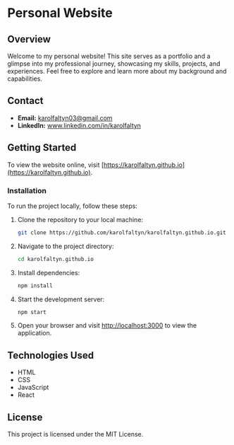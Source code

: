 # Personal Website

## Overview

Welcome to my personal website! This site serves as a portfolio and a glimpse into my professional journey, showcasing my skills, projects, and experiences. Feel free to explore and learn more about my background and capabilities.

## Contact

- **Email:** karolfaltyn03@gmail.com
- **LinkedIn:** www.linkedin.com/in/karolfaltyn

## Getting Started

To view the website online, visit [https://karolfaltyn.github.io](https://karolfaltyn.github.io).

### Installation

To run the project locally, follow these steps:

1. Clone the repository to your local machine:

   ```bash
   git clone https://github.com/karolfaltyn/karolfaltyn.github.io.git
   ```

2. Navigate to the project directory:

   ```bash
   cd karolfaltyn.github.io
   ```

3. Install dependencies:

   ```bash
   npm install
   ```

4. Start the development server:

   ```bash
   npm start
   ```

5. Open your browser and visit [http://localhost:3000](http://localhost:3000) to view the application.

## Technologies Used

- HTML
- CSS
- JavaScript
- React

## License

This project is licensed under the MIT License.
